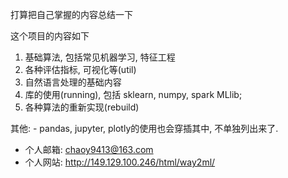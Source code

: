 打算把自己掌握的内容总结一下

这个项目的内容如下
1. 基础算法, 包括常见机器学习, 特征工程
2. 各种评估指标, 可视化等(util)
3. 自然语言处理的基础内容
4. 库的使用(running), 包括 sklearn, numpy, spark MLlib;
5. 各种算法的重新实现(rebuild)
 

其他: - pandas, jupyter, plotly的使用也会穿插其中, 不单独列出来了.
- 个人邮箱: chaoy9413@163.com
- 个人网站: http://149.129.100.246/html/way2ml/
 